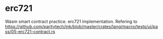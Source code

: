 # erc721

Wasm smart contract practice. erc721 implementation.
Refering to https://github.com/paritytech/ink/blob/master/crates/lang/macro/tests/ui/pass/05-erc721-contract.rs